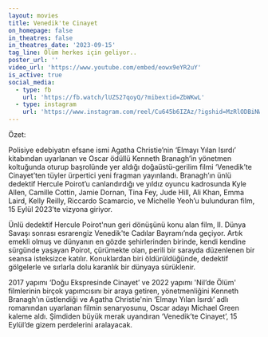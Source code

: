 ```yaml
---
layout: movies
title: Venedik'te Cinayet
on_homepage: false
in_theatres: false
in_theatres_date: '2023-09-15'
tag_line: Ölüm herkes için geliyor..
poster_url: ''
video_url: 'https://www.youtube.com/embed/eowx9eYR2uY'
is_active: true
social_media:
  - type: fb
    url: 'https://fb.watch/lUZS27qoyQ/?mibextid=ZbWKwL'
  - type: instagram
    url: 'https://www.instagram.com/reel/Cu645b6IZAz/?igshid=MzRlODBiNWFlZA=='
---
```


Özet:

Polisiye edebiyatın efsane ismi Agatha Christie’nin ‘Elmayı Yılan Isırdı’ kitabından uyarlanan ve Oscar ödüllü Kenneth Branagh’in yönetmen koltuğunda oturup başrolünde yer aldığı doğaüstü-gerilim filmi ‘Venedik’te Cinayet’ten tüyler ürpertici yeni fragman yayınlandı. Branagh’ın ünlü dedektif Hercule Poirot’u canlandırdığı ve yıldız oyuncu kadrosunda Kyle Allen, Camille Cottin, Jamie Dornan, Tina Fey, Jude Hill, Ali Khan, Emma Laird, Kelly Reilly, Riccardo Scamarcio, ve Michelle Yeoh’u bulunduran film, 15 Eylül 2023’te vizyona giriyor.

Ünlü dedektif Hercule Poirot'nun geri dönüşünü konu alan film, II. Dünya Savaşı sonrası esrarengiz Venedik'te Cadılar Bayramı’nda geçiyor. Artık emekli olmuş ve dünyanın en gözde şehirlerinden birinde, kendi kendine sürgünde yaşayan Poirot, çürümekte olan, perili bir sarayda düzenlenen bir seansa isteksizce katılır. Konuklardan biri öldürüldüğünde, dedektif gölgelerle ve sırlarla dolu karanlık bir dünyaya sürüklenir.

2017 yapımı ‘Doğu Ekspresinde Cinayet’ ve 2022 yapımı 'Nil’de Ölüm' filmlerinin birçok yapımcısını bir araya getiren, yönetmenliğini Kenneth Branagh'ın üstlendiği ve Agatha Christie'nin ‘Elmayı Yılan Isırdı’ adlı romanından uyarlanan filmin senaryosunu, Oscar adayı Michael Green kaleme aldı. Şimdiden büyük merak uyandıran ‘Venedik’te Cinayet’, 15 Eylül’de gizem perdelerini aralayacak.
